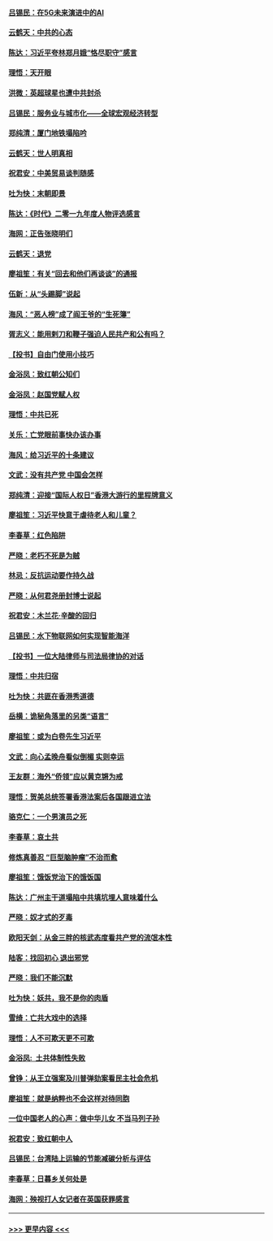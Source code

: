 #### [吕锡民：在5G未来演进中的AI](../pages/nsc993/n11730010.md?t=12190255) 
#### [云鹤天：中共的心态](../pages/nsc993/n11729906.md?t=12190255) 
#### [陈达：习近平夸林郑月娥“恪尽职守”感言](../pages/nsc993/n11729881.md?t=12190255) 
#### [理悟：天开眼](../pages/nsc993/n11729699.md?t=12190255) 
#### [洪微：英超球星也遭中共封杀](../pages/nsc993/n11727243.md?t=12190255) 
#### [吕锡民：服务业与城市化——全球宏观经济转型](../pages/nsc993/n11725845.md?t=12190255) 
#### [郑纯清：厦门地铁塌陷吟](../pages/nsc993/n11725813.md?t=12190255) 
#### [云鹤天：世人明真相](../pages/nsc993/n11725621.md?t=12190255) 
#### [祝君安：中美贸易谈判随感](../pages/nsc993/n11725609.md?t=12190255) 
#### [吐为快：末朝即景](../pages/nsc993/n11723365.md?t=12190255) 
#### [陈达：《时代》二零一九年度人物评选感言](../pages/nsc993/n11723337.md?t=12190255) 
#### [海网：正告张晓明们](../pages/nsc993/n11723228.md?t=12190255) 
#### [云鹤天：退党](../pages/nsc993/n11723056.md?t=12190255) 
#### [廖祖笙：有关“回去和他们再谈谈”的通报](../pages/nsc993/n11722442.md?t=12190255) 
#### [伍新：从“头踢脚”说起](../pages/nsc993/n11722429.md?t=12190255) 
#### [海风：“恶人榜”成了阎王爷的“生死簿”](../pages/nsc993/n11722272.md?t=12190255) 
#### [胥志义：能用剌刀和鞭子强迫人民共产和公有吗？](../pages/nsc993/n11720569.md?t=12190255) 
#### [【投书】自由门使用小技巧](../pages/nsc993/n11720180.md?t=12190255) 
#### [金浴凤：致红朝公知们](../pages/nsc993/n11720563.md?t=12190255) 
#### [金浴凤：赵国党赋人权](../pages/nsc993/n11720533.md?t=12190255) 
#### [理悟：中共已死](../pages/nsc993/n11720233.md?t=12190255) 
#### [关乐：亡党眼前事快办该办事](../pages/nsc993/n11719160.md?t=12190255) 
#### [海风：给习近平的十条建议](../pages/nsc993/n11717616.md?t=12190255) 
#### [文武：没有共产党 中国会怎样](../pages/nsc993/n11717584.md?t=12190255) 
#### [郑纯清：迎接“国际人权日”香港大游行的里程牌意义](../pages/nsc993/n11717417.md?t=12190255) 
#### [廖祖笙：习近平快意于虐待老人和儿童？](../pages/nsc993/n11715313.md?t=12190255) 
#### [李春草：红色陷阱](../pages/nsc993/n11715029.md?t=12190255) 
#### [严晓：老朽不死是为贼](../pages/nsc993/n11712910.md?t=12190255) 
#### [林忌：反抗运动要作持久战](../pages/nsc993/n11712623.md?t=12190255) 
#### [严晓：从何君尧册封博士说起](../pages/nsc993/n11712465.md?t=12190255) 
#### [祝君安：木兰花·辛酸的回归](../pages/nsc993/n11712381.md?t=12190255) 
#### [吕锡民：水下物联网如何实现智能海洋](../pages/nsc993/n11711158.md?t=12190255) 
#### [【投书】一位大陆律师与司法局律协的对话](../pages/nsc993/n11709675.md?t=12190255) 
#### [理悟：中共归宿](../pages/nsc993/n11710059.md?t=12190255) 
#### [吐为快：共匪在香港秀道德](../pages/nsc993/n11709979.md?t=12190255) 
#### [岳横：诡秘角落里的另类“语言”](../pages/nsc993/n11709792.md?t=12190255) 
#### [廖祖笙：或为白卷先生习近平](../pages/nsc993/n11708330.md?t=12190255) 
#### [文武：向心孟晚舟看似倒楣 实则幸运](../pages/nsc993/n11708236.md?t=12190255) 
#### [王友群：海外“侨领”应以黄克锵为戒](../pages/nsc993/n11706176.md?t=12190255) 
#### [理悟：贺美总统签署香港法案后各国跟进立法](../pages/nsc993/n11706853.md?t=12190255) 
#### [骆克仁：一个男演员之死](../pages/nsc993/n11706677.md?t=12190255) 
#### [李春草：哀土共](../pages/nsc993/n11706255.md?t=12190255) 
#### [修炼真善忍 “巨型脑肿瘤”不治而愈](../pages/nsc993/n11705340.md?t=12190255) 
#### [廖祖笙：饿饭党治下的饿饭国](../pages/nsc993/n11705085.md?t=12190255) 
#### [陈达：广州主干道塌陷中共填坑埋人意味着什么](../pages/nsc993/n11705046.md?t=12190255) 
#### [严晓：奴才式的歹毒](../pages/nsc993/n11704826.md?t=12190255) 
#### [欧阳天剑：从金三胖的核武态度看共产党的流氓本性](../pages/nsc993/n11702238.md?t=12190255) 
#### [陆客：找回初心 退出邪党](../pages/nsc993/n11702213.md?t=12190255) 
#### [严晓：我们不能沉默](../pages/nsc993/n11702110.md?t=12190255) 
#### [吐为快：妖共，我不是你的肉盾](../pages/nsc993/n11701366.md?t=12190255) 
#### [雪绮：亡共大戏中的选择](../pages/nsc993/n11699922.md?t=12190255) 
#### [理悟：人不可欺天更不可欺](../pages/nsc993/n11699657.md?t=12190255) 
#### [金浴凤:  土共体制性失败](../pages/nsc993/n11699361.md?t=12190255) 
#### [曾铮：从王立强案及川普弹劾案看民主社会危机](../pages/nsc993/n11699318.md?t=12190255) 
#### [廖祖笙：就是纳粹也不会这样对待同胞](../pages/nsc993/n11697658.md?t=12190255) 
#### [一位中国老人的心声：做中华儿女 不当马列子孙](../pages/nsc993/n11697525.md?t=12190255) 
#### [祝君安：致红朝中人](../pages/nsc993/n11697518.md?t=12190255) 
#### [吕锡民：台湾陆上运输的节能减碳分析与评估](../pages/nsc993/n11694983.md?t=12190255) 
#### [李春草：日暮乡关何处是](../pages/nsc993/n11694805.md?t=12190255) 
#### [海网：殃视打人女记者在英国获罪感言](../pages/nsc993/n11693832.md?t=12190255) 

----
#### [ >>> 更早内容 <<< ](../indexes/nsc993-earlier.md)
